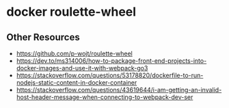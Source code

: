 # docker roulette-wheel

## Other Resources
- https://github.com/p-wojt/roulette-wheel
- https://dev.to/ms314006/how-to-package-front-end-projects-into-docker-images-and-use-it-with-webpack-go3
- https://stackoverflow.com/questions/53178820/dockerfile-to-run-nodejs-static-content-in-docker-container
- https://stackoverflow.com/questions/43619644/i-am-getting-an-invalid-host-header-message-when-connecting-to-webpack-dev-ser